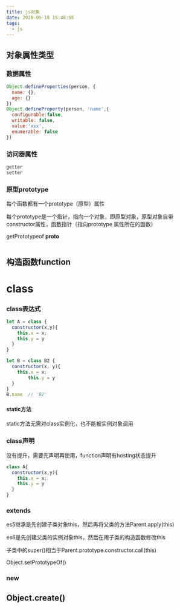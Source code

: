 ```yaml
---
title: js对象
date: 2020-05-18 15:46:55
tags:
  - js
---
```

## 对象属性类型
### 数据属性
```js
Object.defineProperties(person, {
  name: {},
  age: {}
})
Object.defineProperty(person, 'name',{
  configurable:false,
  writable: false,
  value:'xxx',
  enumerable: false
})
```
### 访问器属性
```js
getter
setter

```

### 原型prototype
每个函数都有一个prototype（原型）属性

每个prototype是一个指针，指向一个对象，即原型对象，原型对象自带constructor属性，函数指针（指向prototype
属性所在的函数）

getPrototypeof  __proto__
```js

```

## 构造函数function


# class
### class表达式
```js
let A = class {
  constructor(x,y){
    this.x = x;
    this.y = y
  }
}

let B = class B2 {
  constructor(x, y){
    this.x = x;
        this.y = y
  }
}
B.name  // 'B2'
```
#### static方法
static方法无需对class实例化，也不能被实例对象调用

### class声明
没有提升，需要先声明再使用，function声明有hosting状态提升
```js
class A{
  constructor(x,y){
    this.x = x;
    this.y = y
  }
}
```
### extends
es5继承是先创建子类对象this，然后再将父类的方法Parent.apply(this)

es6是先创建父类的实例对象this，然后在用子类的构造函数修改this

子类中的super()相当于Parent.prototype.constructor.call(this)


Object.setPrototypeOf()
### new


## Object.create()

